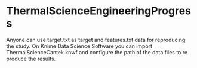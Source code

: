 # ThermalScienceEngineeringProgress

Anyone can use target.txt as target and features.txt data for reproducing the study.
On Knime Data Science Software you can import ThermalScienceCantek.knwf and configure the path of the data files to re produce the results.
